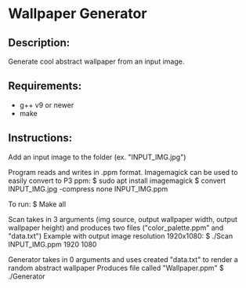 # Wallpaper Generator
Description:  
---
Generate cool abstract wallpaper from an input image.
  
Requirements:  
---
  * g++ v9 or newer
  * make

Instructions:  
---
Add an input image to the folder (ex. "INPUT_IMG.jpg")

Program reads and writes in .ppm format. Imagemagick can be used to easily convert to P3 ppm:
  $ sudo apt install imagemagick
  $ convert INPUT_IMG.jpg -compress none INPUT_IMG.ppm
  
To run: 
  $ Make all

Scan takes in 3 arguments (img source, output wallpaper width, output wallpaper height) and produces two files ("color_palette.ppm" and "data.txt")
Example with output image resolution 1920x1080:
  $ ./Scan INPUT_IMG.ppm 1920 1080

Generator takes in 0 arguments and uses created "data.txt" to render a random abstract wallpaper
Produces file called "Wallpaper.ppm"
  $ ./Generator
  



